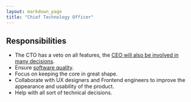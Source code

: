 ```yaml
---
layout: markdown_page
title: "Chief Technology Officer"
---
```



## Responsibilities
* The CTO has a veto on all features, 
the [CEO will also be involved in many decisions](http://www.bhorowitz.com/why_founders_fail_the_product_ceo_paradox).
* Ensure [software quality](https://en.wikipedia.org/wiki/Software_quality).
* Focus on keeping the core in great shape.
* Collaborate with UX designers and Frontend engineers to improve the appearance and usability of the product.
* Help with all sort of technical decisions.